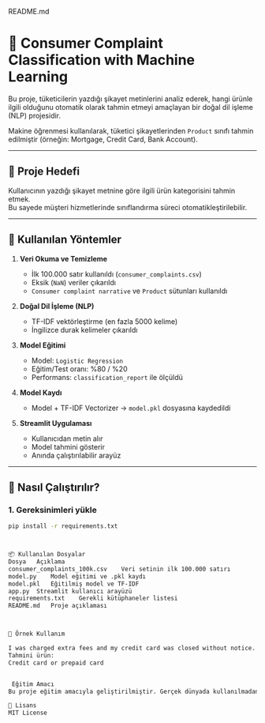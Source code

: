 README.md

# 📝 Consumer Complaint Classification with Machine Learning

Bu proje, tüketicilerin yazdığı şikayet metinlerini analiz ederek, hangi ürünle ilgili olduğunu otomatik olarak tahmin etmeyi amaçlayan bir doğal dil işleme (NLP) projesidir.

Makine öğrenmesi kullanılarak, tüketici şikayetlerinden `Product` sınıfı tahmin edilmiştir (örneğin: Mortgage, Credit Card, Bank Account).

---

## 📌 Proje Hedefi

Kullanıcının yazdığı şikayet metnine göre ilgili ürün kategorisini tahmin etmek.  
Bu sayede müşteri hizmetlerinde sınıflandırma süreci otomatikleştirilebilir.

---

## 🧠 Kullanılan Yöntemler

1. **Veri Okuma ve Temizleme**
   - İlk 100.000 satır kullanıldı (`consumer_complaints.csv`)
   - Eksik (`NaN`) veriler çıkarıldı
   - `Consumer complaint narrative` ve `Product` sütunları kullanıldı

2. **Doğal Dil İşleme (NLP)**
   - TF-IDF vektörleştirme (en fazla 5000 kelime)
   - İngilizce durak kelimeler çıkarıldı

3. **Model Eğitimi**
   - Model: `Logistic Regression`
   - Eğitim/Test oranı: %80 / %20
   - Performans: `classification_report` ile ölçüldü

4. **Model Kaydı**
   - Model + TF-IDF Vectorizer → `model.pkl` dosyasına kaydedildi

5. **Streamlit Uygulaması**
   - Kullanıcıdan metin alır
   - Model tahmini gösterir
   - Anında çalıştırılabilir arayüz

---

## 🚀 Nasıl Çalıştırılır?

### 1. Gereksinimleri yükle
```bash
pip install -r requirements.txt



📦 Kullanılan Dosyalar
Dosya	Açıklama
consumer_complaints_100k.csv	Veri setinin ilk 100.000 satırı
model.py	Model eğitimi ve .pkl kaydı
model.pkl	Eğitilmiş model ve TF-IDF
app.py	Streamlit kullanıcı arayüzü
requirements.txt	Gerekli kütüphaneler listesi
README.md	Proje açıklaması



🧪 Örnek Kullanım

I was charged extra fees and my credit card was closed without notice.
Tahmini ürün:
Credit card or prepaid card


 Eğitim Amacı
Bu proje eğitim amacıyla geliştirilmiştir. Gerçek dünyada kullanılmadan önce daha büyük veri ile model iyileştirme, sınıf dengesizliği çözümü, ileri NLP teknikleri ve hiperparametre optimizasyonu yapılması önerilir

🪪 Lisans
MIT License
